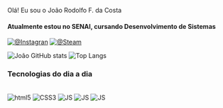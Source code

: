Olá! Eu sou o João Rodolfo F. da Costa 
#### Atualmente estou no SENAI, cursando Desenvolvimento de Sistemas

[![@Instagran](https://img.shields.io/badge/Instagram-E4405F?style=for-the-badge&logo=instagram&logoColor=white)](https://www.instagram.com/joaorodolfo16/)
[![@Steam](https://img.shields.io/badge/Steam-000000?style=for-the-badge&logo=steam&logoColor=white
)](https://steamcommunity.com/id/XONES01)

![João GitHub stats](https://github-readme-stats.vercel.app/api?username=JoaoFCosta&show_icons=true&theme=dracula&hide_border=true)
![Top Langs](https://github-readme-stats.vercel.app/api/top-langs/?username=JoaoFCosta&layout=compact&theme=dracula&hide_border=true)

### Tecnologias do dia a dia
<div style="display: inline_block"><br>
  <img align="center" alt="html5" src="https://img.shields.io/badge/HTML5-E34F26?style=for-the-badge&logo=html5&logoColor=white">
  <img align="center" alt="CSS3" src="https://img.shields.io/badge/CSS3-1572B6?style=for-the-badge&logo=css3&logoColor=white">
  <img align="center" alt="JS" src="https://img.shields.io/badge/JavaScript-F7DF1E?style=for-the-badge&logo=javascript&logoColor=black">
  <img align="center" alt="JS" src="https://img.shields.io/badge/figma-%23F24E1E.svg?style=for-the-badge&logo=figma&logoColor=white">
  <img align="center" alt="JS" src="https://img.shields.io/badge/c%23-%23239120.svg?style=for-the-badge&logo=csharp&logoColor=white">
</div>
